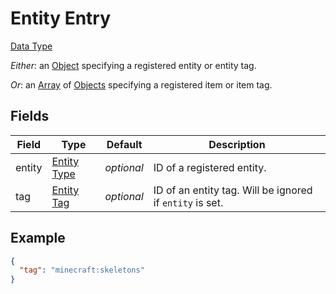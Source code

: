 # Entity Entry
[Data Type](../data_types.md)

_Either_: an [Object](object.md) specifying a registered entity or entity tag.

_Or_: an [Array](array.md) of [Objects](object.md) specifying a registered item or item tag.

## Fields

 | Field | Type | Default | Description | 
|---|---|---|---|
 | entity | [Entity Type](../data_types/entity_type.md) | _optional_ | ID of a registered entity. | 
 | tag | [Entity Tag](../data_types/entity_tag.md) | _optional_ | ID of an entity tag. Will be ignored if `entity` is set. | 

## Example
```json
{
  "tag": "minecraft:skeletons"
}
```

